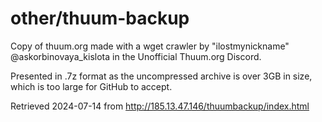 # other/thuum-backup

Copy of thuum.org made with a wget crawler by "ilostmynickname" @askorbinovaya_kislota in the Unofficial Thuum.org Discord. 

Presented in .7z format as the uncompressed archive is over 3GB in size, which is too large for GitHub to accept. 

Retrieved 2024-07-14 from http://185.13.47.146/thuumbackup/index.html 